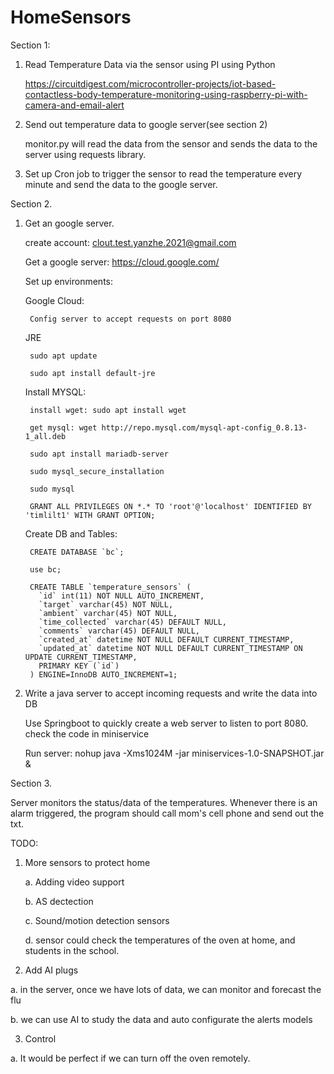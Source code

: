 # HomeSensors

Section 1:

1. Read Temperature Data via the sensor using PI using Python

      https://circuitdigest.com/microcontroller-projects/iot-based-contactless-body-temperature-monitoring-using-raspberry-pi-with-camera-and-email-alert
   
2. Send out temperature data to google server(see section 2)

      monitor.py will read the data from the sensor and sends the data to the server using requests library.
      
3. Set up Cron job to trigger the sensor to read the temperature every minute and send the data to the google server.
      
Section 2. 

1. Get an google server. 
      
      create account:       clout.test.yanzhe.2021@gmail.com
      
      Get a google server: https://cloud.google.com/
      


   Set up environments: 
   
      Google Cloud:
      
        Config server to accept requests on port 8080
        
      JRE
        
        sudo apt update
        
        sudo apt install default-jre
        
      Install MYSQL:
      
        install wget: sudo apt install wget 
        
        get mysql: wget http://repo.mysql.com/mysql-apt-config_0.8.13-1_all.deb
        
        sudo apt install mariadb-server
        
        sudo mysql_secure_installation
        
        sudo mysql
        
        GRANT ALL PRIVILEGES ON *.* TO 'root'@'localhost' IDENTIFIED BY 'timlilt1' WITH GRANT OPTION;
        
      Create DB and Tables:
        
        CREATE DATABASE `bc`;
        
        use bc;

        CREATE TABLE `temperature_sensors` (
          `id` int(11) NOT NULL AUTO_INCREMENT,
          `target` varchar(45) NOT NULL,
          `ambient` varchar(45) NOT NULL,
          `time_collected` varchar(45) DEFAULT NULL,
          `comments` varchar(45) DEFAULT NULL,
          `created_at` datetime NOT NULL DEFAULT CURRENT_TIMESTAMP,
          `updated_at` datetime NOT NULL DEFAULT CURRENT_TIMESTAMP ON UPDATE CURRENT_TIMESTAMP,
          PRIMARY KEY (`id`)
        ) ENGINE=InnoDB AUTO_INCREMENT=1;
        

2. Write a java server to accept incoming requests and write the data into DB

      Use Springboot to quickly create a web server to listen to port 8080. check the code in miniservice

      Run server: nohup java -Xms1024M -jar miniservices-1.0-SNAPSHOT.jar &
   

Section 3. 

Server monitors the status/data of the temperatures. Whenever there is an alarm triggered, the program should call mom's cell phone and send out the txt.

TODO:

1. More sensors to protect home

      a. Adding video support
      
      b. AS dectection
  
      c. Sound/motion detection sensors
  
      d. sensor could check the temperatures of the oven at home, and students in the school. 
      
2. Add AI plugs

  a. in the server, once we have lots of data, we can monitor and forecast the flu
  
  b. we can use AI to study the data and auto configurate the alerts models
  
3. Control 

  a. It would be perfect if we can turn off the oven remotely.

